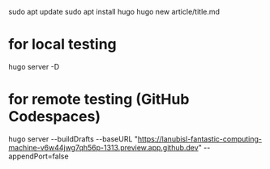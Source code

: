 sudo apt update
sudo apt install hugo
hugo new article/title.md

# for local testing
hugo server -D

# for remote testing (GitHub Codespaces)
hugo server --buildDrafts --baseURL "https://lanubisl-fantastic-computing-machine-v6w44jwg7qh56p-1313.preview.app.github.dev" --appendPort=false
